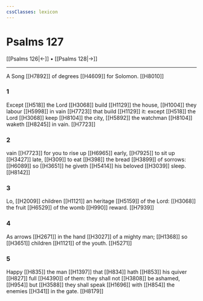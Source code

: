 ```yaml
---
cssClasses: lexicon
---
```

# Psalms 127

[[Psalms 126|←]] • [[Psalms 128|→]]

---

A Song [[H7892]] of degrees [[H4609]] for Solomon. [[H8010]]

### 1
Except [[H518]] the Lord [[H3068]] build [[H1129]] the house, [[H1004]] they labour [[H5998]] in vain [[H7723]] that build [[H1129]] it: except [[H518]] the Lord [[H3068]] keep [[H8104]] the city, [[H5892]] the watchman [[H8104]] waketh [[H8245]] in vain. [[H7723]]

### 2
vain [[H7723]] for you to rise up [[H6965]] early, [[H7925]] to sit up [[H3427]] late, [[H309]] to eat [[H398]] the bread [[H3899]] of sorrows: [[H6089]] so [[H3651]] he giveth [[H5414]] his beloved [[H3039]] sleep. [[H8142]]

### 3
Lo, [[H2009]] children [[H1121]] an heritage [[H5159]] of the Lord: [[H3068]] the fruit [[H6529]] of the womb [[H990]] reward. [[H7939]]

### 4
As arrows [[H2671]] in the hand [[H3027]] of a mighty man; [[H1368]] so [[H3651]] children [[H1121]] of the youth. [[H5271]]

### 5
Happy [[H835]] the man [[H1397]] that [[H834]]  hath [[H853]] his quiver [[H827]] full [[H4390]] of them: they shall not [[H3808]] be ashamed, [[H954]] but [[H3588]] they shall speak [[H1696]] with [[H854]] the enemies [[H341]] in the gate. [[H8179]]